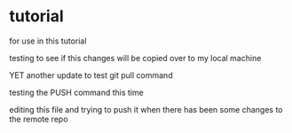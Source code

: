 # tutorial
for use in this tutorial

testing to see if this changes will be copied over to my local machine

YET another update to test git pull command

testing the PUSH command this time

editing this file and trying to push it when there has been some changes to the remote repo

